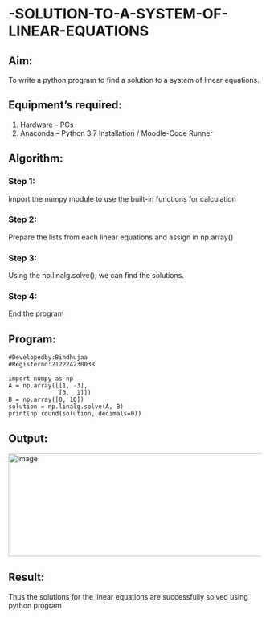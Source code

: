 # -SOLUTION-TO-A-SYSTEM-OF-LINEAR-EQUATIONS
## Aim:
To write a python program to find a solution to a system of linear equations.
## Equipment’s required:
1. 	Hardware – PCs
2. 	Anaconda – Python 3.7 Installation / Moodle-Code Runner
## Algorithm:
### Step 1: 
Import the numpy module to use the built-in functions for calculation
### Step 2: 
Prepare the lists from each linear equations and assign in np.array()
### Step 3: 
Using the np.linalg.solve(), we can find the solutions.
### Step 4: 
End the program
## Program:
```
#Developedby:Bindhujaa
#Registerno:212224230038

import numpy as np
A = np.array([[1, -3],
              [3,  1]])
B = np.array([0, 10])
solution = np.linalg.solve(A, B)
print(np.round(solution, decimals=0))
```
## Output:
<img width="588" height="205" alt="image" src="https://github.com/user-attachments/assets/d585614e-cd4f-4dc1-9c4f-348e58fcc491" />

## Result: 
Thus the solutions for the linear equations are successfully solved using python program

